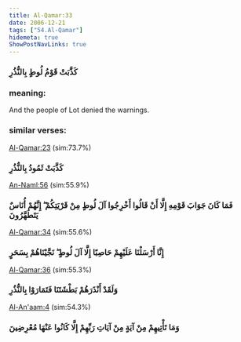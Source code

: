 ```yaml
---
title: Al-Qamar:33
date: 2006-12-21
tags: ["54.Al-Qamar"]
hidemeta: true 
ShowPostNavLinks: true 
---
```

### كَذَّبَتْ قَوْمُ لُوطٍ بِالنُّذُرِ
### meaning: 
And the people of Lot denied the warnings.
### similar verses: 

[Al-Qamar:23](/54/23) (sim:73.7%)

### كَذَّبَتْ ثَمُودُ بِالنُّذُرِ

[An-Naml:56](/27/56) (sim:55.9%)

### فَمَا كَانَ جَوَابَ قَوْمِهِ إِلَّا أَنْ قَالُوا أَخْرِجُوا آلَ لُوطٍ مِنْ قَرْيَتِكُمْ ۖ إِنَّهُمْ أُنَاسٌ يَتَطَهَّرُونَ

[Al-Qamar:34](/54/34) (sim:55.6%)

### إِنَّا أَرْسَلْنَا عَلَيْهِمْ حَاصِبًا إِلَّا آلَ لُوطٍ ۖ نَجَّيْنَاهُمْ بِسَحَرٍ

[Al-Qamar:36](/54/36) (sim:55.3%)

### وَلَقَدْ أَنْذَرَهُمْ بَطْشَتَنَا فَتَمَارَوْا بِالنُّذُرِ

[Al-An'aam:4](/6/4) (sim:54.3%)

### وَمَا تَأْتِيهِمْ مِنْ آيَةٍ مِنْ آيَاتِ رَبِّهِمْ إِلَّا كَانُوا عَنْهَا مُعْرِضِينَ
